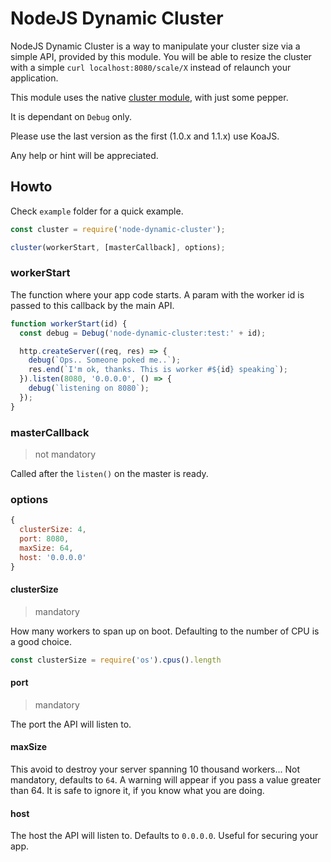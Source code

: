 NodeJS Dynamic Cluster
======================

NodeJS Dynamic Cluster is a way to manipulate your cluster size via a simple API, provided
by this module. You will be able to resize the cluster with a simple `curl localhost:8080/scale/X`
instead of relaunch your application.

This module uses the native [cluster module](https://nodejs.org/api/cluster.html), with just some pepper.

It is dependant on `Debug` only. 

Please use the last version as the first (1.0.x and 1.1.x) use KoaJS.

Any help or hint will be appreciated.

## Howto

Check `example` folder for a quick example.

```js
const cluster = require('node-dynamic-cluster');

cluster(workerStart, [masterCallback], options);
```

### workerStart

The function where your app code starts. A param with the worker id is passed to this callback
by the main API.

```js
function workerStart(id) {
  const debug = Debug('node-dynamic-cluster:test:' + id);

  http.createServer((req, res) => {
    debug(`Ops.. Someone poked me..`);
    res.end(`I'm ok, thanks. This is worker #${id} speaking`);
  }).listen(8080, '0.0.0.0', () => {
    debug(`listening on 8080`);
  });
}
```

### masterCallback
> not mandatory

Called after the `listen()` on the master is ready.

### options

```js
{
  clusterSize: 4,
  port: 8080,
  maxSize: 64,
  host: '0.0.0.0'
}
```

#### clusterSize
> mandatory

How many workers to span up on boot. Defaulting to the number of CPU is a good choice.

```js
const clusterSize = require('os').cpus().length
```

#### port
> mandatory

The port the API will listen to.

#### maxSize

This avoid to destroy your server spanning 10 thousand workers...
Not mandatory, defaults to `64`. A warning will appear if you pass a value greater than 64.
It is safe to ignore it, if you know what you are doing.

#### host

The host the API will listen to. Defaults to `0.0.0.0`. Useful for securing your app.



